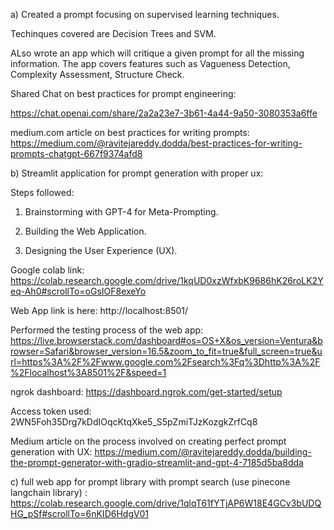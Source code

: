 a) Created a prompt focusing on supervised learning techniques.

Techinques covered are Decision Trees and SVM. 

ALso wrote an app which will critique a given prompt for all the missing information. The app covers features such as Vagueness Detection, Complexity Assessment, Structure Check.

Shared Chat on best practices for prompt engineering:

https://chat.openai.com/share/2a2a23e7-3b61-4a44-9a50-3080353a6ffe

medium.com article on best practices for writing prompts: https://medium.com/@ravitejareddy.dodda/best-practices-for-writing-prompts-chatgpt-667f9374afd8

b) Streamlit application for  prompt generation with proper ux:

Steps followed: 

1. Brainstorming with GPT-4 for Meta-Prompting.

2. Building the Web Application.

3. Designing the User Experience (UX).

Google colab link: https://colab.research.google.com/drive/1kqUD0xzWfxbK9686hK26roLK2Yeq-Ah0#scrollTo=oGsIOF8exeYo

Web App link is here: http://localhost:8501/

Performed the testing process of the web app: https://live.browserstack.com/dashboard#os=OS+X&os_version=Ventura&browser=Safari&browser_version=16.5&zoom_to_fit=true&full_screen=true&url=https%3A%2F%2Fwww.google.com%2Fsearch%3Fq%3Dhttp%3A%2F%2Flocalhost%3A8501%2F&speed=1

ngrok dashboard: https://dashboard.ngrok.com/get-started/setup

Access token used: 2WN5Foh35Drg7kDdIOqcKtqXke5_S5pZmiTJzKozgkZrfCq8

Medium article on the process involved on creating perfect prompt generation with UX: https://medium.com/@ravitejareddy.dodda/building-the-prompt-generator-with-gradio-streamlit-and-gpt-4-7185d5ba8dda

c) full web app for prompt library with prompt search (use pinecone langchain library) : https://colab.research.google.com/drive/1qlqT61fYTjAP6W18E4GCv3bUDQHG_pSf#scrollTo=6nKID6HdgV01
